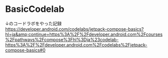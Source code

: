 # BasicCodelab
↓のコードラボをやった記録
https://developer.android.com/codelabs/jetpack-compose-basics?hl=ja&amp;continue=https%3A%2F%2Fdeveloper.android.com%2Fcourses%2Fpathways%2Fcompose%3Fhl%3Dja%23codelab-https%3A%2F%2Fdeveloper.android.com%2Fcodelabs%2Fjetpack-compose-basics#0
